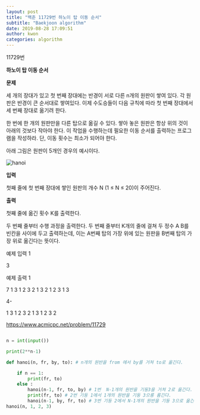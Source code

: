 ```yaml
---
layout: post
title: "백준 11729번 하노이 탑 이동 순서"
subtitle: "Baekjoon algorithm"
date: 2019-08-28 17:09:51
author: kwon
categories: algorithm
---
```

11729번

**하노이 탑 이동 순서**

**문제**

세 개의 장대가 있고 첫 번째 장대에는 반경이 서로 다른 n개의 원판이 쌓여 있다. 각 원판은 반경이 큰 순서대로 쌓여있다. 이제 수도승들이 다음 규칙에 따라 첫 번째 장대에서 세 번째 장대로 옮기려 한다.

한 번에 한 개의 원판만을 다른 탑으로 옮길 수 있다.
쌓아 놓은 원판은 항상 위의 것이 아래의 것보다 작아야 한다.
이 작업을 수행하는데 필요한 이동 순서를 출력하는 프로그램을 작성하라. 단, 이동 횟수는 최소가 되어야 한다.

아래 그림은 원판이 5개인 경우의 예시이다.

![hanoi](https://kyu9341.github.io/assets/hanoi.png)


**입력**

첫째 줄에 첫 번째 장대에 쌓인 원판의 개수 N (1 ≤ N ≤ 20)이 주어진다.


**출력**

첫째 줄에 옮긴 횟수 K를 출력한다.

두 번째 줄부터 수행 과정을 출력한다. 두 번째 줄부터 K개의 줄에 걸쳐 두 정수 A B를 빈칸을 사이에 두고 출력하는데, 이는 A번째 탑의 가장 위에 있는 원판을 B번째 탑의 가장 위로 옮긴다는 뜻이다.


예제 입력 1

3

예제 출력 1

7
1 3
1 2
3 2
1 3
2 1
2 3
1 3


4-

1 3
1 2
3 2
1 3
1 2
3 2



<https://www.acmicpc.net/problem/11729>

```Python

n = int(input())

print(2**n-1)

def hanoi(n, fr, by, to): # n개의 원반을 from 에서 by를 거쳐 to로 옮긴다.

    if n == 1:
        print(fr, to)
    else :
        hanoi(n-1, fr, to, by) # 1번  N-1개의 원반을 기둥3을 거쳐 2로 옮긴다.
        print(fr, to) # 2번 기둥 1에서 1개의 원반을 기둥 3으롱 롬긴다.
        hanoi(n-1, by, fr, to) # 3번 기둥 2에서 N-1개의 원반을 기둥 3으로 옮긴다
hanoi(n, 1, 2, 3)

```
